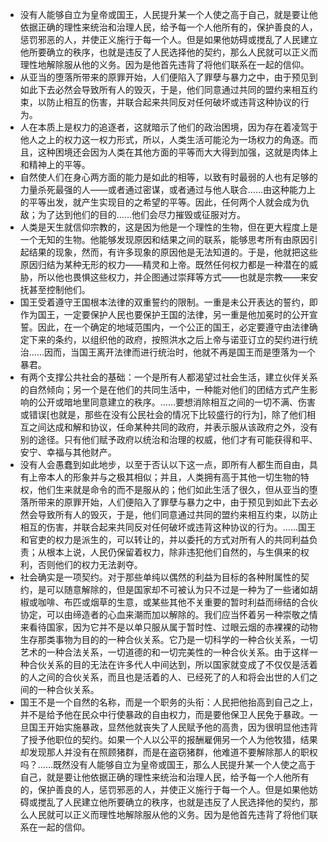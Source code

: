 - 没有人能够自立为皇帝或国王，人民提升某一个人使之高于自己，就是要让他依据正确的理性来统治和治理人民，给予每一个人他所有的，保护善良的人，惩罚邪恶的人，并使正义施行于每一个人。但是如果他妨碍或搅乱了人民建立他所要确立的秩序，也就是违反了人民选择他的契约，那么人民就可以正义而理性地解除服从他的义务。因为是他首先违背了将他们联系在一起的信仰。 
- 从亚当的堕落所带来的原罪开始，人们便陷入了罪孽与暴力之中，由于预见到如此下去必然会导致所有人的毁灭，于是，他们同意通过共同的盟约来相互约束，以防止相互的伤害，并联合起来共同反对任何破坏或违背这种协议的行为。 
- 人在本质上是权力的追逐者，这就暗示了他们的政治困境，因为存在着凌驾于他人之上的权力这一权力形式，所以，人类生活可能沦为一场权力的角逐。而且，这种困境还会因为人类在其他方面的平等而大大得到加强，这就是肉体上和精神上的平等。 
- 自然使人们在身心两方面的能力是如此的相等，以致有时最弱的人也有足够的力量杀死最强的人——或者通过密谋，或者通过与他人联合……由这种能力上的平等出发，就产生实现目的之希望的平等。因此，任何两个人就会成为仇敌；为了达到他们的目的……他们会尽力摧毁或征服对方。 
- 人类是天生就信仰宗教的，这是因为他是一个理性的生物，但在更大程度上是一个无知的生物。他能够发现原因和结果之间的联系，能够思考所有由原因引起结果的现象，然而，有许多现象的原因他是无法知道的。于是，他就把这些原因归结为某种无形的权力——精灵和上帝。既然任何权力都是一种潜在的威胁，所以他也畏惧这些权力，并企图通过崇拜等方式——也就是宗教——来安抚甚至控制他们。 
- 国王受着遵守王国根本法律的双重誓约的限制。一重是未公开表达的誓约，即作为国王，一定要保护人民也要保护王国的法律，另一重是他加冕时的公开宣誓。因此，在一个确定的地域范围内，一个公正的国王，必定要遵守由法律确定下来的条约，以组织他的政府，按照洪水之后上帝与诺亚订立的契约进行统治……因而，当国王离开法律而进行统治时，他就不再是国王而是堕落为一个暴君。 
- 有两个支撑公共社会的基础：一个是所有人都渴望过社会生活，建立伙伴关系的自然倾向；另一个是在他们的共同生活中，一种能对他们的团结方式产生影响的公开或暗地里同意建立的秩序。……要想消除相互之间的一切不满、伤害或错误[也就是，那些在没有公民社会的情况下比较盛行的行为]，除了他们相互之间达成和解和协议，任命某种共同的政府，并表示服从该政府之外，没有别的途径。只有他们赋予政府以统治和治理的权威，他们才有可能获得和平、安宁、幸福与其他财产。 
- 没有人会愚蠢到如此地步，以至于否认以下这一点，即所有人都生而自由，具有上帝本人的形象并与之极其相似；并且，人类拥有高于其他一切生物的特权，他们生来就是命令的而不是服从的；他们如此生活了很久，但从亚当的堕落所带来的原罪开始，人们便陷入了罪孽与暴力之中，由于预见到如此下去必然会导致所有人的毁灭，于是，他们同意通过共同的盟约来相互约束，以防止相互的伤害，并联合起来共同反对任何破坏或违背这种协议的行为。……国王和官吏的权力是派生的，可以转让的，并以委托的方式对所有人的共同利益负责；从根本上说，人民仍保留着权力，除非违犯他们自然的，与生俱来的权利，否则他们的权力无法剥夺。 
- 社会确实是一项契约。对于那些单纯以偶然的利益为目标的各种附属性的契约，是可以随意解除的，但是国家却不可被认为只不过是一种为了一些诸如胡椒或咖啡、布匹或烟草的生意，或某些其他不关重要的暂时利益而缔结的合伙协定，可以由缔造者的心血来潮而加以解除的。我们应当怀着另一种崇敬之情来看待国家，因为它并不是以单只服从属于暂时性、过眼云烟的赤裸裸的动物生存那类事物为目的的一种合伙关系。它乃是一切科学的一种合伙关系，一切艺术的一种合法关系，一切道德的和一切完美性的一种合伙关系。由于这样一种合伙关系的目的无法在许多代人中间达到，所以国家就变成了不仅仅是活着的人之间的合伙关系，而且也是活着的人、已经死了的人和将会出世的人们之间的一种合伙关系。 
- 国王不是一个自然的名称，而是一个职务的头衔：人民把他抬高到自己之上，并不是给予他在民众中行使暴政的自由权力，而是要他保卫人民免于暴政。一旦国王开始实施暴政，显然他就丧失了人民赋予他的高贵，因为很明显他违背了授予他职位的契约。如果一个人以公平的报酬雇佣另一个人为他牧猎，结果却发现那人并没有在照顾猪群，而是在盗窃猪群，他难道不要解除那人的职权吗？……既然没有人能够自立为皇帝或国王，那么人民提升某一个人使之高于自己，就是要让他依据正确的理性来统治和治理人民，给予每一个人他所有的，保护善良的人，惩罚邪恶的人，并使正义施行于每一个人。但是如果他妨碍或搅乱了人民建立他所要确立的秩序，也就是违反了人民选择他的契约，那么人民就可以正义而理性地解除服从他的义务。因为是他首先违背了将他们联系在一起的信仰。